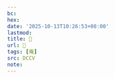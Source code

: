 ```yaml
---
bc:
hex:
date: '2025-10-13T10:26:53+08:00'
lastmod:
title: 􁟌
url: 􁟌
tags: [庵]
src: DCCV
note:
---
```

